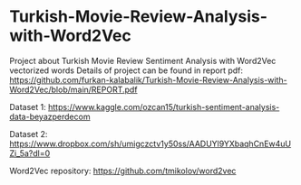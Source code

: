 # Turkish-Movie-Review-Analysis-with-Word2Vec
Project about Turkish Movie Review Sentiment Analysis with Word2Vec vectorized words
Details of project can be found in report pdf: https://github.com/furkan-kalabalik/Turkish-Movie-Review-Analysis-with-Word2Vec/blob/main/REPORT.pdf

Dataset 1: https://www.kaggle.com/ozcan15/turkish-sentiment-analysis-data-beyazperdecom

Dataset 2: https://www.dropbox.com/sh/umigczctv1y50ss/AADUYl9YXbaqhCnEw4uUZi_5a?dl=0

Word2Vec repository: https://github.com/tmikolov/word2vec
